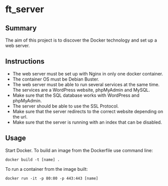 # ft_server
## Summary
The aim of this project is to discover the Docker technology and set up a web server.
## Instructions
* The web server must be set up with Nginx in only one docker container.
* The container OS must be Debian Buster.
* The web server must be able to run several services at the same time. The services are a WordPress website, phpMyAdmin and MySQL.
* Make sure that the SQL database works with WordPress and phpMyAdmin.
* The server should be able to use the SSL Protocol.
* Make sure that the server redirects to the correct website depending on the url.
* Make sure that the server is running with an index that can be disabled.
## Usage
Start Docker.
To build an image from the Dockerfile use command line:
```
docker build -t [name] .
```
To run a container from the image built:
```
docker run -it -p 80:80 -p 443:443 [name]
```